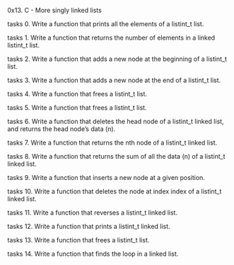 0x13. C - More singly linked lists

tasks 0.	Write a function that prints all the elements of a listint_t list.

tasks 1.	Write a function that returns the number of elements in a linked listint_t list.

tasks 2.	Write a function that adds a new node at the beginning of a listint_t list.

tasks 3.	Write a function that adds a new node at the end of a listint_t list.

tasks 4.	Write a function that frees a listint_t list.

tasks 5.	Write a function that frees a listint_t list.

tasks 6.	Write a function that deletes the head node of a listint_t linked list, and returns the head node’s data (n).

tasks 7.	Write a function that returns the nth node of a listint_t linked list.

tasks 8.	Write a function that returns the sum of all the data (n) of a listint_t linked list.

tasks 9.	Write a function that inserts a new node at a given position.

tasks 10.	Write a function that deletes the node at index index of a listint_t linked list.

tasks 11.	Write a function that reverses a listint_t linked list.

tasks 12.	Write a function that prints a listint_t linked list.

tasks 13.	Write a function that frees a listint_t list.

tasks 14.	Write a function that finds the loop in a linked list.
